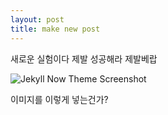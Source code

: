 ```yaml
---
layout: post
title: make new post
---
```


새로운 실험이다 제발 성공해라 제발베랍

![Jekyll Now Theme Screenshot](/images/jekyll-now-theme-screenshot.jpg "Jekyll Now Theme Screenshot")

이미지를 이렇게 넣는건가?